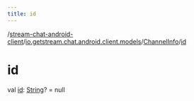```yaml
---
title: id
---
```

/[stream-chat-android-client](../../index.md)/[io.getstream.chat.android.client.models](../index.md)/[ChannelInfo](index.md)/[id](id.md)  
  
  
  
# id  
val [id](id.md): [String](https://kotlinlang.org/api/latest/jvm/stdlib/kotlin/-string/index.html)? = null
